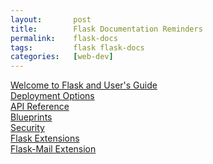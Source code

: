 ```yaml
---
layout:       post
title:        Flask Documentation Reminders
permalink:    flask-docs
tags:         flask flask-docs
categories:   [web-dev]
---
```


[Welcome to Flask and User's Guide](http://flask.pocoo.org/docs/0.12)<br>
[Deployment Options](http://flask.pocoo.org/docs/0.12/deploying/)<br>
[API Reference](http://flask.pocoo.org/docs/0.12/api/)<br>
[Blueprints](http://flask.pocoo.org/docs/0.12/blueprints/)<br>
[Security](http://flask.pocoo.org/docs/0.12/security/)<br>
[Flask Extensions](http://flask.pocoo.org/extensions/)<br>
[Flask-Mail Extension](http://pythonhosted.org/Flask-Mail/)<br>
